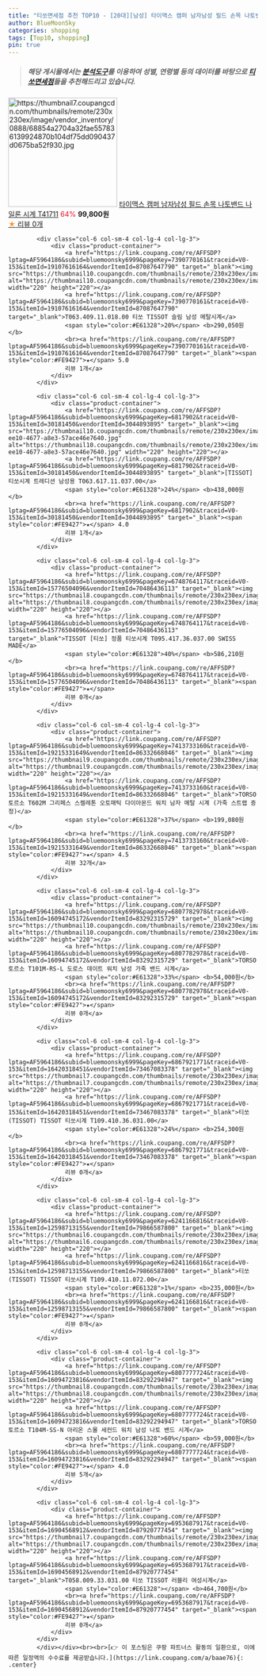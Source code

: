 ```yaml
---
title: "티쏘면세점 추천 TOP10 - [20대][남성] 타이맥스 캠퍼 남자남성 필드 손목 나토밴드 나일론 시계 T41711"
author: BlueMoonSky
categories: shopping
tags: [Top10, shopping]
pin: true
---
```


> ##### 해당 게시물에서는 [**분석도구**](https://itemscout.io/)를 이용하여 **성별**, **연령별** 등의 데이터를 바탕으로 [**티쏘면세점**](https://link.coupang.com/a/baae76)들을 추천해드리고 있습니다.
<div class="container"><div class="row">
            <div class="col-6 col-sm-4 col-lg-4 col-lg-3">
                <div class="product-container">
                    <a href="https://link.coupang.com/re/AFFSDP?lptag=AF5964186&subid=bluemoonsky6999&pageKey=7602702109&traceid=V0-153&itemId=20115704283&vendorItemId=87210310208" target="_blank"><img src="https://thumbnail7.coupangcdn.com/thumbnails/remote/230x230ex/image/vendor_inventory/0888/68854a2704a32fae557836139924870b104df75dd090437d0675ba52f930.jpg" alt="https://thumbnail7.coupangcdn.com/thumbnails/remote/230x230ex/image/vendor_inventory/0888/68854a2704a32fae557836139924870b104df75dd090437d0675ba52f930.jpg" width="220" height="220"></a>
                    <a href="https://link.coupang.com/re/AFFSDP?lptag=AF5964186&subid=bluemoonsky6999&pageKey=7602702109&traceid=V0-153&itemId=20115704283&vendorItemId=87210310208" target="_blank">타이맥스 캠퍼 남자남성 필드 손목 나토밴드 나일론 시계 T41711</a>
                    <span style="color:#E61328">64%</span> <b>99,800원</b>
                    <br><a href="https://link.coupang.com/re/AFFSDP?lptag=AF5964186&subid=bluemoonsky6999&pageKey=7602702109&traceid=V0-153&itemId=20115704283&vendorItemId=87210310208" target="_blank"><span style="color:#FE9427">★</span> 
                    리뷰 0개</a>
                </div>
            </div>
            
            <div class="col-6 col-sm-4 col-lg-4 col-lg-3">
                <div class="product-container">
                    <a href="https://link.coupang.com/re/AFFSDP?lptag=AF5964186&subid=bluemoonsky6999&pageKey=7390770161&traceid=V0-153&itemId=19107616164&vendorItemId=87087647790" target="_blank"><img src="https://thumbnail10.coupangcdn.com/thumbnails/remote/230x230ex/image/vendor_inventory/19fd/84e1a851a9ba6171d102bb82d2fee9cbb54c6c8dd534c070bc86f5452ed2.jpg" alt="https://thumbnail10.coupangcdn.com/thumbnails/remote/230x230ex/image/vendor_inventory/19fd/84e1a851a9ba6171d102bb82d2fee9cbb54c6c8dd534c070bc86f5452ed2.jpg" width="220" height="220"></a>
                    <a href="https://link.coupang.com/re/AFFSDP?lptag=AF5964186&subid=bluemoonsky6999&pageKey=7390770161&traceid=V0-153&itemId=19107616164&vendorItemId=87087647790" target="_blank">T063.409.11.018.00 티쏘 TISSOT 슬림 남성 메탈시계</a>
                    <span style="color:#E61328">20%</span> <b>290,050원</b>
                    <br><a href="https://link.coupang.com/re/AFFSDP?lptag=AF5964186&subid=bluemoonsky6999&pageKey=7390770161&traceid=V0-153&itemId=19107616164&vendorItemId=87087647790" target="_blank"><span style="color:#FE9427">★</span> 5.0
                    리뷰 1개</a>
                </div>
            </div>
            
            <div class="col-6 col-sm-4 col-lg-4 col-lg-3">
                <div class="product-container">
                    <a href="https://link.coupang.com/re/AFFSDP?lptag=AF5964186&subid=bluemoonsky6999&pageKey=6817902&traceid=V0-153&itemId=30181450&vendorItemId=3044893895" target="_blank"><img src="https://thumbnail10.coupangcdn.com/thumbnails/remote/230x230ex/image/vendor_inventory/images/2016/08/30/14/2/1699e521-ee10-4677-a8e3-57ace46e7640.jpg" alt="https://thumbnail10.coupangcdn.com/thumbnails/remote/230x230ex/image/vendor_inventory/images/2016/08/30/14/2/1699e521-ee10-4677-a8e3-57ace46e7640.jpg" width="220" height="220"></a>
                    <a href="https://link.coupang.com/re/AFFSDP?lptag=AF5964186&subid=bluemoonsky6999&pageKey=6817902&traceid=V0-153&itemId=30181450&vendorItemId=3044893895" target="_blank">[TISSOT] 티쏘시계 트레디션 남성용 T063.617.11.037.00</a>
                    <span style="color:#E61328">24%</span> <b>438,000원</b>
                    <br><a href="https://link.coupang.com/re/AFFSDP?lptag=AF5964186&subid=bluemoonsky6999&pageKey=6817902&traceid=V0-153&itemId=30181450&vendorItemId=3044893895" target="_blank"><span style="color:#FE9427">★</span> 4.0
                    리뷰 1개</a>
                </div>
            </div>
            
            <div class="col-6 col-sm-4 col-lg-4 col-lg-3">
                <div class="product-container">
                    <a href="https://link.coupang.com/re/AFFSDP?lptag=AF5964186&subid=bluemoonsky6999&pageKey=6748764117&traceid=V0-153&itemId=15776504096&vendorItemId=70486436113" target="_blank"><img src="https://thumbnail8.coupangcdn.com/thumbnails/remote/230x230ex/image/vendor_inventory/b838/9363f22c22f29517c472065d4aae40a3bd9c7dbe28dd779a03e910f51c29.jpg" alt="https://thumbnail8.coupangcdn.com/thumbnails/remote/230x230ex/image/vendor_inventory/b838/9363f22c22f29517c472065d4aae40a3bd9c7dbe28dd779a03e910f51c29.jpg" width="220" height="220"></a>
                    <a href="https://link.coupang.com/re/AFFSDP?lptag=AF5964186&subid=bluemoonsky6999&pageKey=6748764117&traceid=V0-153&itemId=15776504096&vendorItemId=70486436113" target="_blank">TISSOT [티쏘] 정품 티쏘시계 T095.417.36.037.00 SWISS MADE</a>
                    <span style="color:#E61328">40%</span> <b>586,210원</b>
                    <br><a href="https://link.coupang.com/re/AFFSDP?lptag=AF5964186&subid=bluemoonsky6999&pageKey=6748764117&traceid=V0-153&itemId=15776504096&vendorItemId=70486436113" target="_blank"><span style="color:#FE9427">★</span> 
                    리뷰 0개</a>
                </div>
            </div>
            
            <div class="col-6 col-sm-4 col-lg-4 col-lg-3">
                <div class="product-container">
                    <a href="https://link.coupang.com/re/AFFSDP?lptag=AF5964186&subid=bluemoonsky6999&pageKey=7413733160&traceid=V0-153&itemId=19215331649&vendorItemId=86332668046" target="_blank"><img src="https://thumbnail9.coupangcdn.com/thumbnails/remote/230x230ex/image/vendor_inventory/14ae/4e81099acaf4775bc954c69a568b39ff963ded26249274f72194b37ca9ff.jpg" alt="https://thumbnail9.coupangcdn.com/thumbnails/remote/230x230ex/image/vendor_inventory/14ae/4e81099acaf4775bc954c69a568b39ff963ded26249274f72194b37ca9ff.jpg" width="220" height="220"></a>
                    <a href="https://link.coupang.com/re/AFFSDP?lptag=AF5964186&subid=bluemoonsky6999&pageKey=7413733160&traceid=V0-153&itemId=19215331649&vendorItemId=86332668046" target="_blank">TORSO 토르소 T602M 그리페스 스켈레톤 오토매틱 다이아몬드 워치 남자 메탈 시계 (가죽 스트랩 증정)</a>
                    <span style="color:#E61328">37%</span> <b>199,080원</b>
                    <br><a href="https://link.coupang.com/re/AFFSDP?lptag=AF5964186&subid=bluemoonsky6999&pageKey=7413733160&traceid=V0-153&itemId=19215331649&vendorItemId=86332668046" target="_blank"><span style="color:#FE9427">★</span> 4.5
                    리뷰 32개</a>
                </div>
            </div>
            
            <div class="col-6 col-sm-4 col-lg-4 col-lg-3">
                <div class="product-container">
                    <a href="https://link.coupang.com/re/AFFSDP?lptag=AF5964186&subid=bluemoonsky6999&pageKey=6807782978&traceid=V0-153&itemId=16094745172&vendorItemId=83292315729" target="_blank"><img src="https://thumbnail10.coupangcdn.com/thumbnails/remote/230x230ex/image/vendor_inventory/c207/818c0359242ac09097ec89a07fb8dc349ec98b67f52e483b07107439ace4.jpg" alt="https://thumbnail10.coupangcdn.com/thumbnails/remote/230x230ex/image/vendor_inventory/c207/818c0359242ac09097ec89a07fb8dc349ec98b67f52e483b07107439ace4.jpg" width="220" height="220"></a>
                    <a href="https://link.coupang.com/re/AFFSDP?lptag=AF5964186&subid=bluemoonsky6999&pageKey=6807782978&traceid=V0-153&itemId=16094745172&vendorItemId=83292315729" target="_blank">TORSO 토르소 T101M-RS-L 도로스 데이트 워치 남성 가죽 밴드 시계</a>
                    <span style="color:#E61328">33%</span> <b>54,000원</b>
                    <br><a href="https://link.coupang.com/re/AFFSDP?lptag=AF5964186&subid=bluemoonsky6999&pageKey=6807782978&traceid=V0-153&itemId=16094745172&vendorItemId=83292315729" target="_blank"><span style="color:#FE9427">★</span> 
                    리뷰 0개</a>
                </div>
            </div>
            
            <div class="col-6 col-sm-4 col-lg-4 col-lg-3">
                <div class="product-container">
                    <a href="https://link.coupang.com/re/AFFSDP?lptag=AF5964186&subid=bluemoonsky6999&pageKey=6867921771&traceid=V0-153&itemId=16420318451&vendorItemId=73467083378" target="_blank"><img src="https://thumbnail7.coupangcdn.com/thumbnails/remote/230x230ex/image/vendor_inventory/484b/2219ee0458cf34d56ea119a341d598e036724bdc622f8a69a18d65ff1e51.jpg" alt="https://thumbnail7.coupangcdn.com/thumbnails/remote/230x230ex/image/vendor_inventory/484b/2219ee0458cf34d56ea119a341d598e036724bdc622f8a69a18d65ff1e51.jpg" width="220" height="220"></a>
                    <a href="https://link.coupang.com/re/AFFSDP?lptag=AF5964186&subid=bluemoonsky6999&pageKey=6867921771&traceid=V0-153&itemId=16420318451&vendorItemId=73467083378" target="_blank">티쏘(TISSOT) TISSOT 티쏘시계 T109.410.36.031.00</a>
                    <span style="color:#E61328">24%</span> <b>254,300원</b>
                    <br><a href="https://link.coupang.com/re/AFFSDP?lptag=AF5964186&subid=bluemoonsky6999&pageKey=6867921771&traceid=V0-153&itemId=16420318451&vendorItemId=73467083378" target="_blank"><span style="color:#FE9427">★</span> 
                    리뷰 0개</a>
                </div>
            </div>
            
            <div class="col-6 col-sm-4 col-lg-4 col-lg-3">
                <div class="product-container">
                    <a href="https://link.coupang.com/re/AFFSDP?lptag=AF5964186&subid=bluemoonsky6999&pageKey=6241166816&traceid=V0-153&itemId=12598713155&vendorItemId=79866587800" target="_blank"><img src="https://thumbnail6.coupangcdn.com/thumbnails/remote/230x230ex/image/vendor_inventory/d538/bf989e061bd283a1083caea97192b3a04e991b815d96c7b8b12a31a52d12.jpg" alt="https://thumbnail6.coupangcdn.com/thumbnails/remote/230x230ex/image/vendor_inventory/d538/bf989e061bd283a1083caea97192b3a04e991b815d96c7b8b12a31a52d12.jpg" width="220" height="220"></a>
                    <a href="https://link.coupang.com/re/AFFSDP?lptag=AF5964186&subid=bluemoonsky6999&pageKey=6241166816&traceid=V0-153&itemId=12598713155&vendorItemId=79866587800" target="_blank">티쏘(TISSOT) TISSOT 티쏘시계 T109.410.11.072.00</a>
                    <span style="color:#E61328">1%</span> <b>235,000원</b>
                    <br><a href="https://link.coupang.com/re/AFFSDP?lptag=AF5964186&subid=bluemoonsky6999&pageKey=6241166816&traceid=V0-153&itemId=12598713155&vendorItemId=79866587800" target="_blank"><span style="color:#FE9427">★</span> 
                    리뷰 0개</a>
                </div>
            </div>
            
            <div class="col-6 col-sm-4 col-lg-4 col-lg-3">
                <div class="product-container">
                    <a href="https://link.coupang.com/re/AFFSDP?lptag=AF5964186&subid=bluemoonsky6999&pageKey=6807777724&traceid=V0-153&itemId=16094723816&vendorItemId=83292294947" target="_blank"><img src="https://thumbnail8.coupangcdn.com/thumbnails/remote/230x230ex/image/vendor_inventory/b17f/33fce58bb50b4fbc097c8d3b64cbcd841bb161eb2ca1ec0137956ef06218.jpg" alt="https://thumbnail8.coupangcdn.com/thumbnails/remote/230x230ex/image/vendor_inventory/b17f/33fce58bb50b4fbc097c8d3b64cbcd841bb161eb2ca1ec0137956ef06218.jpg" width="220" height="220"></a>
                    <a href="https://link.coupang.com/re/AFFSDP?lptag=AF5964186&subid=bluemoonsky6999&pageKey=6807777724&traceid=V0-153&itemId=16094723816&vendorItemId=83292294947" target="_blank">TORSO 토르소 T104M-SS-N 아리온 스몰 세컨드 워치 남성 나토 밴드 시계</a>
                    <span style="color:#E61328">60%</span> <b>59,000원</b>
                    <br><a href="https://link.coupang.com/re/AFFSDP?lptag=AF5964186&subid=bluemoonsky6999&pageKey=6807777724&traceid=V0-153&itemId=16094723816&vendorItemId=83292294947" target="_blank"><span style="color:#FE9427">★</span> 4.0
                    리뷰 5개</a>
                </div>
            </div>
            
            <div class="col-6 col-sm-4 col-lg-4 col-lg-3">
                <div class="product-container">
                    <a href="https://link.coupang.com/re/AFFSDP?lptag=AF5964186&subid=bluemoonsky6999&pageKey=6953687917&traceid=V0-153&itemId=16904568912&vendorItemId=87920777454" target="_blank"><img src="https://thumbnail7.coupangcdn.com/thumbnails/remote/230x230ex/image/vendor_inventory/3946/6348fceb2facd8d7ee19b8cd5f0e9f78b711279c168f5602720a589793b1.jpg" alt="https://thumbnail7.coupangcdn.com/thumbnails/remote/230x230ex/image/vendor_inventory/3946/6348fceb2facd8d7ee19b8cd5f0e9f78b711279c168f5602720a589793b1.jpg" width="220" height="220"></a>
                    <a href="https://link.coupang.com/re/AFFSDP?lptag=AF5964186&subid=bluemoonsky6999&pageKey=6953687917&traceid=V0-153&itemId=16904568912&vendorItemId=87920777454" target="_blank">T058.009.33.031.00 티쏘 TISSOT 러블리 여성시계</a>
                    <span style="color:#E61328"></span> <b>464,700원</b>
                    <br><a href="https://link.coupang.com/re/AFFSDP?lptag=AF5964186&subid=bluemoonsky6999&pageKey=6953687917&traceid=V0-153&itemId=16904568912&vendorItemId=87920777454" target="_blank"><span style="color:#FE9427">★</span> 
                    리뷰 0개</a>
                </div>
            </div>
            </div></div><br><br>[👉 이 포스팅은 쿠팡 파트너스 활동의 일환으로, 이에 따른 일정액의 수수료를 제공받습니다.](https://link.coupang.com/a/baae76){: .center}